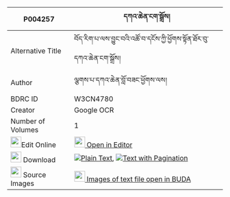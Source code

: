 |P004257|དཀའ་ཆེན་ངག་སྒྲོས། 
| --- | --- 
|Alternative Title |བོད་རིག་པ་ལས་བྱུང་བའི་འཚོ་བ་དངོས་ཀྱི་ཕྱོགས་སྟོན་ཐོར་བུ་དཀའ་ཆེན་ངག་སྒྲོས།
|Author| ལྕགས་པ་དཀའ་ཆེན་བློ་བཟང་ཕྱོགས་ལས།
|BDRC ID | W3CN4780
|Creator | Google OCR
|Number of Volumes| 1
|<img width="25" src="https://img.icons8.com/color/25/000000/edit-property.png">Edit Online| [<img width="25" src="https://avatars.githubusercontent.com/u/45091458?s=200&v=4"> Open in Editor](http://editor.openpecha.org/P004257)
|<img width="25" src="https://img.icons8.com/fluent/48/000000/download-2.png"/>  Download | [![](https://img.icons8.com/color/20/000000/txt.png)Plain Text](https://github.com/Openpecha/P004257/releases/download/v1/kachen_ngak_dro_plain_P004257.zip), [![](https://img.icons8.com/color/20/000000/txt.png)Text with Pagination](https://github.com/Openpecha/P004257/releases/download/v1/kachen_ngak_dro_pages_P004257.zip)
|<img width="25" src="https://img.icons8.com/plasticine/100/000000/pictures-folder.png"/>  Source Images | [<img width="25" src="https://library.bdrc.io/icons/BUDA-small.svg"> Images of text file open in BUDA](https://library.bdrc.io/show/bdr:W3CN4780)